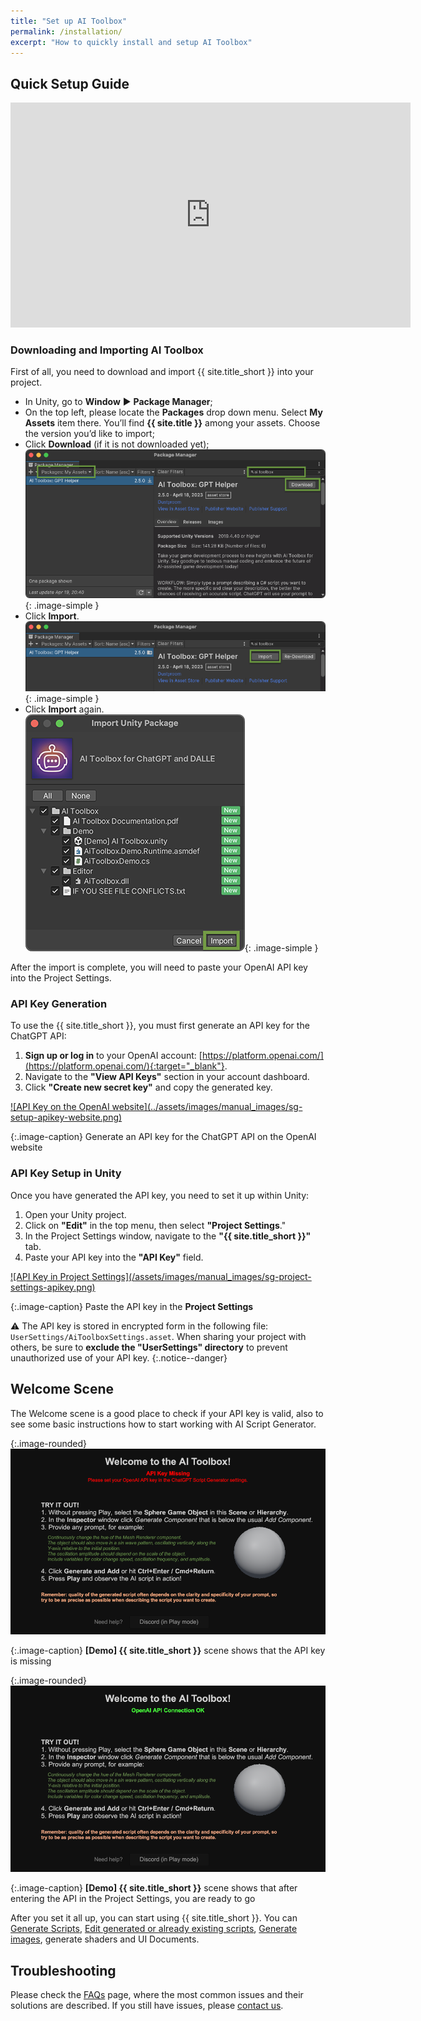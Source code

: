 ```yaml
---
title: "Set up AI Toolbox"
permalink: /installation/
excerpt: "How to quickly install and setup AI Toolbox"
---
```


## Quick Setup Guide

<!--
<iframe width="560" height="315" src="https://www.youtube.com/embed/r0uKa10urQE" title="YouTube video player" frameborder="0" allow="accelerometer; autoplay; clipboard-write; encrypted-media; gyroscope; picture-in-picture" allowfullscreen></iframe>
-->

<iframe width="640" height="360" src="https://www.youtube.com/embed/knEAuPbqX-w" title="YouTube video player" frameborder="0" allow="accelerometer; autoplay; clipboard-write; encrypted-media; gyroscope; picture-in-picture" allowfullscreen></iframe>

### Downloading and Importing AI Toolbox
First of all, you need to download and import {{ site.title_short }} into your project.

  * In Unity, go to **Window** ▶︎ **Package Manager**;
  * On the top left, please locate the **Packages** drop down menu. Select **My Assets** item there. You’ll find **{{ site.title }}** among your assets. Choose the version you’d like to import;
  * Click **Download** (if it is not downloaded yet);
  ![](../assets/images/manual_images/sg-package-manager-download.png){: .image-simple }
  * Click **Import**.
  ![](../assets/images/manual_images/sg-package-manager-import.png){: .image-simple }
  * Click **Import** again.
  ![](../assets/images/manual_images/sg-package-manager-import-again.png){: .image-simple }

After the import is complete, you will need to paste your OpenAI API key into the Project Settings.

### API Key Generation
To use the {{ site.title_short }}, you must first generate an API key for the ChatGPT API:
1. **Sign up or log in** to your OpenAI account: [https://platform.openai.com/](https://platform.openai.com/){:target="_blank"}.
1. Navigate to the **"View API Keys"** section in your account dashboard.
1. Click **"Create new secret key"** and copy the generated key.

<a href="/assets/images/manual_images/sg-setup-apikey-website.png">
![API Key on the OpenAI website](../assets/images/manual_images/sg-setup-apikey-website.png)
</a>

{:.image-caption}
Generate an API key for the ChatGPT API on the OpenAI website

### API Key Setup in Unity
Once you have generated the API key, you need to set it up within Unity:
1. Open your Unity project.
1. Click on **"Edit"** in the top menu, then select **"Project Settings**."
1. In the Project Settings window, navigate to the **"{{ site.title_short }}"** tab.
1. Paste your API key into the **"API Key"** field.

<a href="/assets/images/manual_images/sg-project-settings-apikey.png">
![API Key in Project Settings](/assets/images/manual_images/sg-project-settings-apikey.png)
</a>

{:.image-caption}
Paste the API key in the **Project Settings**

⚠️ The API key is stored in encrypted form in the following file: `UserSettings/AiToolboxSettings.asset`. When sharing your project with others, be sure to **exclude the "UserSettings" directory** to prevent unauthorized use of your API key.
{:.notice--danger}

## Welcome Scene

The Welcome scene is a good place to check if your API key is valid, also to see some basic instructions how to start working with AI Script Generator.

{:.image-rounded}
<a href="/assets/images/manual_images/sg-setup-apikey-missing.png">
![Welcome Scene](../assets/images/manual_images/sg-setup-apikey-missing.png)
</a>

{:.image-caption}
**[Demo] {{ site.title_short }}** scene shows that the API key is missing

{:.image-rounded}
<a href="/assets/images/manual_images/sg-setup-apikey-ok.png">
![Welcome Scene](../assets/images/manual_images/sg-setup-apikey-ok.png)
</a>

{:.image-caption}
**[Demo] {{ site.title_short }}** scene shows that after entering the API in the Project Settings, you are ready to go

After you set it all up, you can start using {{ site.title_short }}. You can [Generate Scripts](/getting-started/#generating-scripts), [Edit generated or already existing scripts](/getting-started/#editing-scripts), [Generate images](/getting-started/#generating-images-with-dalle), generate shaders and UI Documents.

<!--
The Quick Start scene scene works in all Render Pipelines: Built-in, URP and HDRP.
{:.notice--info}
-->

## Troubleshooting
Please check the [FAQs](/faq/) page, where the most common issues and their solutions are described. If you still have issues, please [contact us](/contact-details/).
